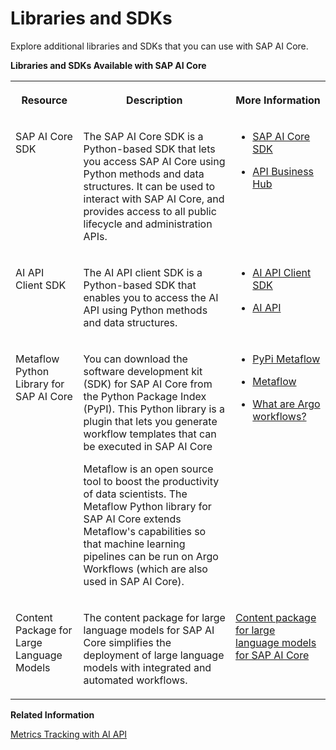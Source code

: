 <!-- loio499309d6e371419fb7a88b7d68c20a31 -->

# Libraries and SDKs

Explore additional libraries and SDKs that you can use with SAP AI Core.

**Libraries and SDKs Available with SAP AI Core**


<table>
<tr>
<th valign="top">

Resource



</th>
<th valign="top">

Description



</th>
<th valign="top">

More Information



</th>
</tr>
<tr>
<td valign="top">

 SAP AI Core SDK 



</td>
<td valign="top">

The SAP AI Core SDK is a Python-based SDK that lets you access SAP AI Core using Python methods and data structures. It can be used to interact with SAP AI Core, and provides access to all public lifecycle and administration APIs.



</td>
<td valign="top">

-   [SAP AI Core SDK](https://pypi.org/project/ai-core-sdk/)

-   [API Business Hub](https://api.sap.com/package/SAPAICore/overview)




</td>
</tr>
<tr>
<td valign="top">

AI API Client SDK



</td>
<td valign="top">

The AI API client SDK is a Python-based SDK that enables you to access the AI API using Python methods and data structures.



</td>
<td valign="top">

-   [AI API Client SDK](https://pypi.org/project/ai-api-client-sdk/)

-   [AI API](https://help.sap.com/doc/2cefe221fddf410aab23dce890b5c603/CLOUD/en-US/index.html)




</td>
</tr>
<tr>
<td valign="top">

Metaflow Python Library for SAP AI Core 



</td>
<td valign="top">

You can download the software development kit \(SDK\) for SAP AI Core from the Python Package Index \(PyPI\). This Python library is a plugin that lets you generate workflow templates that can be executed in SAP AI Core

Metaflow is an open source tool to boost the productivity of data scientists. The Metaflow Python library for SAP AI Core extends Metaflow's capabilities so that machine learning pipelines can be run on Argo Workflows \(which are also used in SAP AI Core\).



</td>
<td valign="top">

-   [PyPi Metaflow](https://pypi.org/project/sap-ai-core-metaflow/)

-   [Metaflow](https://metaflow.org/)

-   [What are Argo workflows?](https://argoproj.github.io/argo-workflows/)




</td>
</tr>
<tr>
<td valign="top">

Content Package for Large Language Models



</td>
<td valign="top">

The content package for large language models for SAP AI Core simplifies the deployment of large language models with integrated and automated workflows.



</td>
<td valign="top">

 [Content package for large language models for SAP AI Core](https://pypi.org/project/sap-ai-core-llm/) 



</td>
</tr>
</table>

**Related Information**  


[Metrics Tracking with AI API](metrics-tracking-with-ai-api-9a335bd.md "You can use AI API to track and fetch metrics for executions and models. In addition, metrics can be compared using the SAP AI Launchpad interface.")

